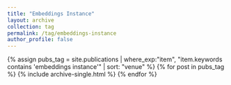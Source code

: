 ```yaml
---
title: "Embeddings Instance"
layout: archive
collection: tag
permalink: /tag/embeddings-instance
author_profile: false
---
```


{% assign pubs_tag = site.publications | where_exp:"item", "item.keywords contains 'embeddings instance'" | sort: "venue" %}
{% for post in pubs_tag %}
  {% include archive-single.html %}
{% endfor %}